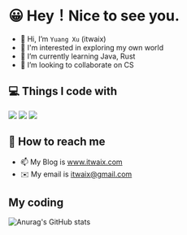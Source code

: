 # 😀 Hey！Nice to see you.

- 👋 Hi, I’m `Yuang Xu` (itwaix)
- 👀 I'm interested in exploring my own world
- 🌱 I’m currently learning Java, Rust
- 💞️ I’m looking to collaborate on CS

## 💻 Things I code with
<img src="https://img.shields.io/badge/Github-coding-black"> <img src="https://img.shields.io/badge/Gsoc-preparing-blue">
<img src="https://img.shields.io/badge/Database-learning-success">



## 🔎 How to reach me
- 📫 My Blog is www.itwaix.com
- ✉️ My email is itwaix@gmail.com


## My coding
![Anurag's GitHub stats](https://github-readme-stats.vercel.app/api?username=itwaix&show_icons=true&theme=swift)


<!---
itwaiX/itwaiX is a ✨ special ✨ repository because its `README.md` (this file) appears on your GitHub profile.
You can click the Preview link to take a look at your changes.
--->
